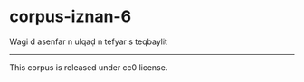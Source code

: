 # corpus-iznan-6
Wagi d asenfar n ulqaḍ n tefyar s teqbaylit
_____________________
This corpus is released under cc0 license.
